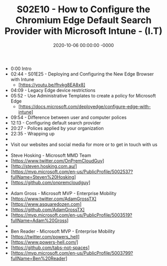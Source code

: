 ﻿---
layout: post
title: "S02E10 - How to Configure the Chromium Edge Default Search Provider with Microsoft Intune - (I.T)"
date: 2020-10-06 00:00:00 -0000
categories:
---

 * 0:00 Intro
 * 02:44 - S01E25 - Deploying and Configuring the New Edge Browser with Intune
   -  [https://youtu.be/fhvkg8EA8x8]
 * 04:09 - Legacy Edge device restrictions
 * 05:52 - Use Administrative Templates to create a policy for Microsoft Edge
   -  [https://docs.microsoft.com/deployedge/configure-edge-with-intune]
 * 09:54 - Difference between user and computer polices
 * 12:13 - Configuring default search provider
 * 20:27 - Polices applied by your organization
 * 22:35 - Wrapping up
 * 
 * Visit our websites and social media for more or to get in touch with us
 * 
 * Steve Hosking - Microsoft MMD Team
 * [https://www.twitter.com/OnPremCloudGuy]
 * [http://steven.hosking.com.au/]
 * [https://mvp.microsoft.com/en-us/PublicProfile/5002537?fullName=Steven%20Hosking]
 * [https://github.com/onpremcloudguy]
 * 
 * Adam Gross - Microsoft MVP - Enterprise Mobility
 * [https://www.twitter.com/AdamGrossTX]
 * [https://www.asquaredozen.com]
 * [https://github.com/AdamGrossTX]
 * [https://mvp.microsoft.com/en-us/PublicProfile/5003519?fullName=Adam%20Gross]
 * 
 * Ben Reader - Microsoft MVP - Enterprise Mobility
 * [https://twitter.com/powers_hell]
 * [https://www.powers-hell.com/]
 * [https://github.com/tabs-not-spaces]
 * [https://mvp.microsoft.com/en-us/PublicProfile/5003799?fullName=Ben%20Reader]
